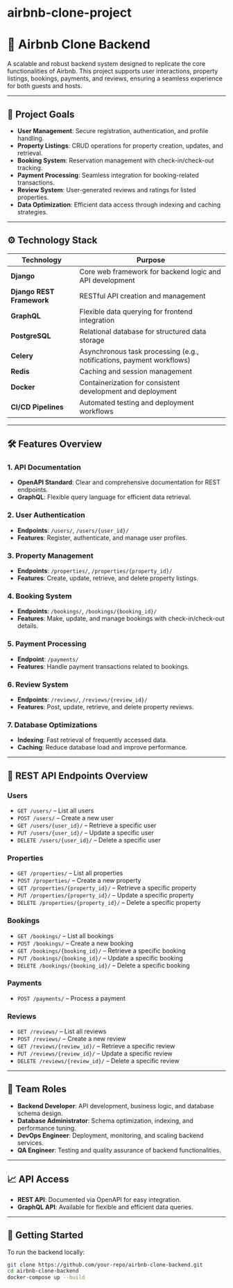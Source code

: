# airbnb-clone-project
# 🏡 Airbnb Clone Backend

A scalable and robust backend system designed to replicate the core functionalities of Airbnb. This project supports user interactions, property listings, bookings, payments, and reviews, ensuring a seamless experience for both guests and hosts.

---

## 🎯 Project Goals

- **User Management**: Secure registration, authentication, and profile handling.
- **Property Listings**: CRUD operations for property creation, updates, and retrieval.
- **Booking System**: Reservation management with check-in/check-out tracking.
- **Payment Processing**: Seamless integration for booking-related transactions.
- **Review System**: User-generated reviews and ratings for listed properties.
- **Data Optimization**: Efficient data access through indexing and caching strategies.

---

## ⚙️ Technology Stack

| Technology              | Purpose                                                                 |
|-------------------------|-------------------------------------------------------------------------|
| **Django**              | Core web framework for backend logic and API development                |
| **Django REST Framework** | RESTful API creation and management                                     |
| **GraphQL**             | Flexible data querying for frontend integration                         |
| **PostgreSQL**          | Relational database for structured data storage                         |
| **Celery**              | Asynchronous task processing (e.g., notifications, payment workflows)   |
| **Redis**               | Caching and session management                                          |
| **Docker**              | Containerization for consistent development and deployment              |
| **CI/CD Pipelines**     | Automated testing and deployment workflows                              |

---

## 🛠️ Features Overview

### 1. API Documentation
- **OpenAPI Standard**: Clear and comprehensive documentation for REST endpoints.
- **GraphQL**: Flexible query language for efficient data retrieval.

### 2. User Authentication
- **Endpoints**: `/users/`, `/users/{user_id}/`
- **Features**: Register, authenticate, and manage user profiles.

### 3. Property Management
- **Endpoints**: `/properties/`, `/properties/{property_id}/`
- **Features**: Create, update, retrieve, and delete property listings.

### 4. Booking System
- **Endpoints**: `/bookings/`, `/bookings/{booking_id}/`
- **Features**: Make, update, and manage bookings with check-in/check-out details.

### 5. Payment Processing
- **Endpoint**: `/payments/`
- **Features**: Handle payment transactions related to bookings.

### 6. Review System
- **Endpoints**: `/reviews/`, `/reviews/{review_id}/`
- **Features**: Post, update, retrieve, and delete property reviews.

### 7. Database Optimizations
- **Indexing**: Fast retrieval of frequently accessed data.
- **Caching**: Reduce database load and improve performance.

---

## 📌 REST API Endpoints Overview

### Users
- `GET /users/` – List all users  
- `POST /users/` – Create a new user  
- `GET /users/{user_id}/` – Retrieve a specific user  
- `PUT /users/{user_id}/` – Update a specific user  
- `DELETE /users/{user_id}/` – Delete a specific user  

### Properties
- `GET /properties/` – List all properties  
- `POST /properties/` – Create a new property  
- `GET /properties/{property_id}/` – Retrieve a specific property  
- `PUT /properties/{property_id}/` – Update a specific property  
- `DELETE /properties/{property_id}/` – Delete a specific property  

### Bookings
- `GET /bookings/` – List all bookings  
- `POST /bookings/` – Create a new booking  
- `GET /bookings/{booking_id}/` – Retrieve a specific booking  
- `PUT /bookings/{booking_id}/` – Update a specific booking  
- `DELETE /bookings/{booking_id}/` – Delete a specific booking  

### Payments
- `POST /payments/` – Process a payment  

### Reviews
- `GET /reviews/` – List all reviews  
- `POST /reviews/` – Create a new review  
- `GET /reviews/{review_id}/` – Retrieve a specific review  
- `PUT /reviews/{review_id}/` – Update a specific review  
- `DELETE /reviews/{review_id}/` – Delete a specific review  

---

## 👥 Team Roles

- **Backend Developer**: API development, business logic, and database schema design.
- **Database Administrator**: Schema optimization, indexing, and performance tuning.
- **DevOps Engineer**: Deployment, monitoring, and scaling backend services.
- **QA Engineer**: Testing and quality assurance of backend functionalities.

---

## 📈 API Access

- **REST API**: Documented via OpenAPI for easy integration.
- **GraphQL API**: Available for flexible and efficient data queries.

---

## 🚀 Getting Started

To run the backend locally:

```bash
git clone https://github.com/your-repo/airbnb-clone-backend.git
cd airbnb-clone-backend
docker-compose up --build
